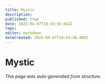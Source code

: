 ```yaml
---
title: Mystic
description: 
published: true
date: 2025-04-07T10:34:50.642Z
tags: 
editor: markdown
dateCreated: 2025-04-07T10:34:48.480Z
---
```


# Mystic

*This page was auto-generated from structure.*